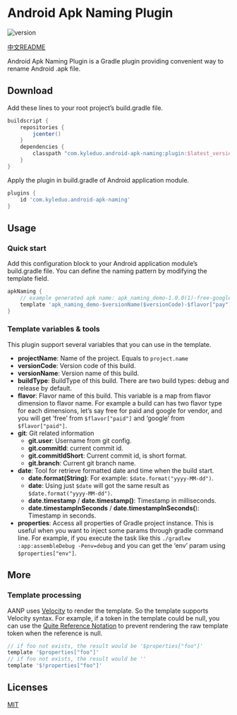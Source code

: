 # Android Apk Naming Plugin

![version](https://img.shields.io/badge/version-1.0.0-blue?style=flat)

[中文README](./README_CN.md)

Android Apk Naming Plugin is a Gradle plugin providing convenient way to rename Android .apk file.

## Download 
Add these lines to your root project’s build.gradle file.

```groovy
buildscript {
    repositories {
        jcenter()
    }
    dependencies {
        classpath "com.kyleduo.android-apk-naming:plugin:$latest_version"
    }
}
```

Apply the plugin in build.gradle of Android application module.

```groovy
plugins {
	id 'com.kyleduo.android-apk-naming'
}
```

## Usage

### Quick start

Add this configuration block to your Android application module’s build.gradle file. You can define the naming pattern by modifying the template field.

```groovy
apkNaming {
    // example generated apk name: apk_naming_demo-1.0.0(1)-free-google-debug-2021-02-24-main.apk
    template 'apk_naming_demo-$versionName($versionCode)-$flavor["pay"]-$flavor["vendor"]-$buildType-$date-${git.branch}.apk'
}
```

### Template variables & tools

This plugin support several variables that you can use in the template.

* **projectName**: Name of the project. Equals to `project.name`
* **versionCode**: Version code of this build.
* **versionName**: Version name of this build.
* **buildType**: BuildType of this build. There are two build types: debug and release by default.
* **flavor**: Flavor name of this build. This variable is a map from flavor dimension to flavor name. For example a build can has two flavor type for each dimensions, let’s say free for paid and google for vendor, and you will get ‘free’ from  `$flavor["paid"]` and ‘google’ from `$flavor["paid"]`.
* **git**: Git related information
	* **git.user**: Username from git config.
	* **git.commitId**: current commit id.
	* **git.commitIdShort**: Current commit id, is short format.
	* **git.branch**: Current git branch name.
* **date**: Tool for retrieve formatted date and time when the build start. 
	* **date.format(String)**: For example: `$date.format("yyyy-MM-dd")`.
	* **date**: Using just `$date` will got the same result as `$date.format("yyyy-MM-dd")`.
	* **date.timestamp** / **date.timestamp()**: Timestamp in milliseconds.
	* **date.timestampInSeconds** / **date.timestampInSeconds(**): Timestamp in seconds.
* **properties**: Access all properties of Gradle project instance. This is useful when you want to inject some params through gradle command line. For example, if you execute the task like this `./gradlew :app:assembleDebug -Penv=debug` and you can get the ‘env’ param using `$properties["env"]`.

## More

### Template processing

AANP uses [Velocity](http://velocity.apache.org/) to render the template. So the template supports Velocity syntax. For example, if a token in the template could be null, you can use the [Quite Reference Notation](http://velocity.apache.org/engine/devel/user-guide.html#quiet-reference-notation) to prevent rendering the raw template token when the reference is null.

```groovy
// if foo not exists, the result would be '$properties["foo"]'
template '$properties["foo"]'
// if foo not exists, the result would be ''
template '$!properties["foo"]'
```

## Licenses
[MIT](https://opensource.org/licenses/MIT)

